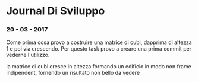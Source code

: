 # Journal Di Sviluppo #

### 20 - 03 - 2017 ###

Come prima cosa provo a costruire una matrice di cubi, dapprima di altezza 1 e poi via crescendo. Per questo task provo a creare una prima commit per vederne l'utilizzo.

la matrice di cubi cresce in altezza formando un edificio in modo non frame indipendent, fornendo un risultato non bello da vedere
